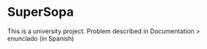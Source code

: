 # SuperSopa

This is a university project. Problem described in Documentation > enunciado (in Spanish)
